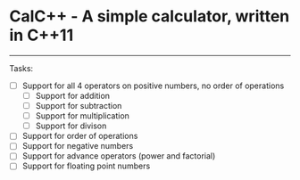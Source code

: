 # CalC++ - A simple calculator, written in C++11

***

Tasks:  
- [ ] Support for all 4 operators on positive numbers, no order of operations  
  - [ ] Support for addition  
  - [ ] Support for subtraction  
  - [ ] Support for multiplication  
  - [ ] Support for divison  
- [ ] Support for order of operations  
- [ ] Support for negative numbers  
- [ ] Support for advance operators (power and factorial)  
- [ ] Support for floating point numbers  
